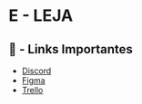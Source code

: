 # E - LEJA

## 🔗 - Links Importantes

- [Discord](https://discord.gg/BMkHa6vQ6x)
- [Figma](https://www.figma.com/file/ZA5Im7FGgvaGtZCODI339p/e-leja?node-id=0%3A1)
- [Trello](https://trello.com/invite/eleja/ATTIc6dbdbc246199b87ad6669cab59b260bD77786C6)
